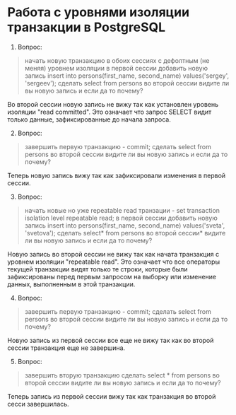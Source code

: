 # Работа с уровнями изоляции транзакции в PostgreSQL

1. Вопрос:
   
> начать новую транзакцию в обоих сессиях с дефолтным (не меняя) уровнем изоляции
> в первой сессии добавить новую запись insert into persons(first_name, second_name) values('sergey', 'sergeev');
> сделать select from persons во второй сессии
> видите ли вы новую запись и если да то почему?

Во второй сессии новую запись не вижу так как установлен уровень изоляции "read committed". Это означает что запрос SELECT видит только данные, зафиксированные до начала запроса.

2. Вопрос:

> завершить первую транзакцию - commit;
> сделать select from persons во второй сессии
> видите ли вы новую запись и если да то почему?

Теперь новую запись вижу так как зафиксировали изменения в первой сессии.

3. Вопрос:

> начать новые но уже repeatable read транзации - set transaction isolation level repeatable read;
> в первой сессии добавить новую запись insert into persons(first_name, second_name) values('sveta', 'svetova');
> сделать select* from persons во второй сессии*
> видите ли вы новую запись и если да то почему?

Новую запись во второй сессии не вижу так как начата транзакция с уровнем изоляции "repeatable read". Это означает что все операторы текущей транзакции видят только те строки, которые были зафиксированы перед первым запросом на выборку или изменение данных, выполненным в этой транзакции.

4. Вопрос:

> завершить первую транзакцию - commit;
> сделать select from persons во второй сессии
> видите ли вы новую запись и если да то почему?

Новую запись из первой сессии все еще не вижу так как во второй сессии транзакция еще не завершина.

5. Вопрос:

> завершить вторую транзакцию
> сделать select * from persons во второй сессии
> видите ли вы новую запись и если да то почему?

Теперь запись из первой сессии вижу так как транзакция во второй сесси завершилась.
